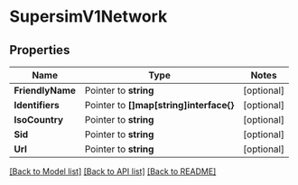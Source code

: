 # SupersimV1Network

## Properties
Name | Type | Notes
------------ | ------------- | -------------
**FriendlyName** | Pointer to **string** | [optional] 
**Identifiers** | Pointer to **[]map[string]interface{}** | [optional] 
**IsoCountry** | Pointer to **string** | [optional] 
**Sid** | Pointer to **string** | [optional] 
**Url** | Pointer to **string** | [optional] 

[[Back to Model list]](../README.md#documentation-for-models) [[Back to API list]](../README.md#documentation-for-api-endpoints) [[Back to README]](../README.md)


